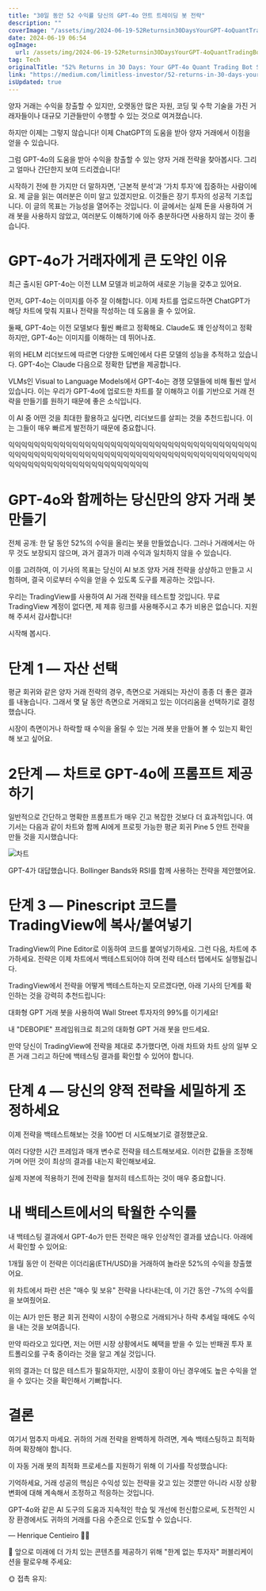 ```yaml
---
title: "30일 동안 52 수익률 당신의 GPT-4o 얀트 트레이딩 봇 전략"
description: ""
coverImage: "/assets/img/2024-06-19-52Returnsin30DaysYourGPT-4oQuantTradingBotStrategy_0.png"
date: 2024-06-19 06:54
ogImage:
  url: /assets/img/2024-06-19-52Returnsin30DaysYourGPT-4oQuantTradingBotStrategy_0.png
tag: Tech
originalTitle: "52% Returns in 30 Days: Your GPT-4o Quant Trading Bot Strategy"
link: "https://medium.com/limitless-investor/52-returns-in-30-days-your-gpt-4o-quant-trading-bot-strategy-2eb98e9f360b"
isUpdated: true
---
```


양자 거래는 수익을 창출할 수 있지만, 오랫동안 많은 자원, 코딩 및 수학 기술을 가진 거래자들이나 대규모 기관들만이 수행할 수 있는 것으로 여겨졌습니다.

하지만 이제는 그렇지 않습니다! 이제 ChatGPT의 도움을 받아 양자 거래에서 이점을 얻을 수 있습니다.

그럼 GPT-4o의 도움을 받아 수익을 창출할 수 있는 양자 거래 전략을 찾아봅시다. 그리고 얼마나 간단한지 보여 드리겠습니다!

시작하기 전에 한 가지만 더 말하자면, '근본적 분석'과 '가치 투자'에 집중하는 사람이에요. 제 글을 읽는 여러분은 이미 알고 있겠지만요. 이것들은 장기 투자의 성공적 기초입니다. 이 글의 목표는 가능성을 열어주는 것입니다. 이 글에서는 실제 돈을 사용하여 거래 봇을 사용하지 않았고, 여러분도 이해하기에 아주 충분하다면 사용하지 않는 것이 좋습니다.

<!-- cozy-coder - 수평 -->

<ins class="adsbygoogle"
     style="display:block"
     data-ad-client="ca-pub-4877378276818686"
     data-ad-slot="1107185301"
     data-ad-format="auto"
     data-full-width-responsive="true"></ins>

<script>
     (adsbygoogle = window.adsbygoogle || []).push({});
</script>

# GPT-4o가 거래자에게 큰 도약인 이유

최근 출시된 GPT-4o는 이전 LLM 모델과 비교하여 새로운 기능을 갖추고 있어요.

먼저, GPT-4o는 이미지를 아주 잘 이해합니다. 이제 차트를 업로드하면 ChatGPT가 해당 차트에 맞춰 지표나 전략을 작성하는 데 도움을 줄 수 있어요.

둘째, GPT-4o는 이전 모델보다 훨씬 빠르고 정확해요. Claude도 꽤 인상적이고 정확하지만, GPT-4o는 이미지를 이해하는 데 뛰어나죠.

<!-- cozy-coder - 수평 -->

<ins class="adsbygoogle"
     style="display:block"
     data-ad-client="ca-pub-4877378276818686"
     data-ad-slot="1107185301"
     data-ad-format="auto"
     data-full-width-responsive="true"></ins>

<script>
     (adsbygoogle = window.adsbygoogle || []).push({});
</script>

위의 HELM 리더보드에 따르면 다양한 도메인에서 다른 모델의 성능을 추적하고 있습니다. GPT-4o는 Claude 다음으로 정확한 답변을 제공합니다.

VLMs인 Visual to Language Models에서 GPT-4o는 경쟁 모델들에 비해 훨씬 앞서 있습니다. 이는 우리가 GPT-4o에 업로드한 차트를 잘 이해하고 이를 기반으로 거래 전략을 만들기를 원하기 때문에 좋은 소식입니다.

이 AI 중 어떤 것을 최대한 활용하고 싶다면, 리더보드를 살피는 것을 추천드립니다. 이는 그들이 매우 빠르게 발전하기 때문에 중요합니다.

익익익익익익익익익익익익익익익익익익익익익익익익익익익익익익익익익익익익익익익익익익익익익익익익익익익익익익익익익익익익익익익익익익익익익익익익익익익익익익익익익익익익익익익익익익익익익익익익익익익익

<!-- cozy-coder - 수평 -->

<ins class="adsbygoogle"
     style="display:block"
     data-ad-client="ca-pub-4877378276818686"
     data-ad-slot="1107185301"
     data-ad-format="auto"
     data-full-width-responsive="true"></ins>

<script>
     (adsbygoogle = window.adsbygoogle || []).push({});
</script>

# GPT-4o와 함께하는 당신만의 양자 거래 봇 만들기

전체 공개: 한 달 동안 52%의 수익을 올리는 봇을 만들었습니다. 그러나 거래에서는 아무 것도 보장되지 않으며, 과거 결과가 미래 수익과 일치하지 않을 수 있습니다.

이를 고려하여, 이 기사의 목표는 당신이 AI 보조 양자 거래 전략을 상상하고 만들고 시험하며, 결국 이로부터 수익을 얻을 수 있도록 도구를 제공하는 것입니다.

우리는 TradingView를 사용하여 AI 거래 전략을 테스트할 것입니다. 무료 TradingView 계정이 없다면, 제 제휴 링크를 사용해주시고 추가 비용은 없습니다. 지원해 주셔서 감사합니다!

<!-- cozy-coder - 수평 -->

<ins class="adsbygoogle"
     style="display:block"
     data-ad-client="ca-pub-4877378276818686"
     data-ad-slot="1107185301"
     data-ad-format="auto"
     data-full-width-responsive="true"></ins>

<script>
     (adsbygoogle = window.adsbygoogle || []).push({});
</script>

시작해 봅시다.

# 단계 1 — 자산 선택

평균 회귀와 같은 양자 거래 전략의 경우, 측면으로 거래되는 자산이 종종 더 좋은 결과를 내놓습니다. 그래서 몇 달 동안 측면으로 거래되고 있는 이더리움을 선택하기로 결정했습니다.

시장이 측면이거나 하락할 때 수익을 올릴 수 있는 거래 봇을 만들어 볼 수 있는지 확인해 보고 싶어요.

<!-- cozy-coder - 수평 -->

<ins class="adsbygoogle"
     style="display:block"
     data-ad-client="ca-pub-4877378276818686"
     data-ad-slot="1107185301"
     data-ad-format="auto"
     data-full-width-responsive="true"></ins>

<script>
     (adsbygoogle = window.adsbygoogle || []).push({});
</script>

# 2단계 — 차트로 GPT-4o에 프롬프트 제공하기

일반적으로 간단하고 명확한 프롬프트가 매우 긴고 복잡한 것보다 더 효과적입니다. 여기서는 다음과 같이 차트와 함께 AI에게 프로핏 가능한 평균 회귀 Pine 5 얀트 전략을 만들 것을 지시했습니다:

![차트](/assets/img/2024-06-19-52Returnsin30DaysYourGPT-4oQuantTradingBotStrategy_0.png)

<!-- cozy-coder - 수평 -->

<ins class="adsbygoogle"
     style="display:block"
     data-ad-client="ca-pub-4877378276818686"
     data-ad-slot="1107185301"
     data-ad-format="auto"
     data-full-width-responsive="true"></ins>

<script>
     (adsbygoogle = window.adsbygoogle || []).push({});
</script>

GPT-4가 대답했습니다. Bollinger Bands와 RSI를 함께 사용하는 전략을 제안했어요.

# 단계 3 — Pinescript 코드를 TradingView에 복사/붙여넣기

TradingView의 Pine Editor로 이동하여 코드를 붙여넣기하세요. 그런 다음, 차트에 추가하세요. 전략은 이제 차트에서 백테스트되어야 하며 전략 테스터 탭에서도 실행될겁니다.

TradingView에서 전략을 어떻게 백테스트하는지 모르겠다면, 아래 기사의 단계를 확인하는 것을 강력히 추천드립니다:

<!-- cozy-coder - 수평 -->

<ins class="adsbygoogle"
     style="display:block"
     data-ad-client="ca-pub-4877378276818686"
     data-ad-slot="1107185301"
     data-ad-format="auto"
     data-full-width-responsive="true"></ins>

<script>
     (adsbygoogle = window.adsbygoogle || []).push({});
</script>

대화형 GPT 거래 봇을 사용하여 Wall Street 투자자의 99%를 이기세요!

내 "DEBOPIE" 프레임워크로 최고의 대화형 GPT 거래 봇을 만드세요.

만약 당신이 TradingView에 전략을 제대로 추가했다면, 아래 차트와 차트 상의 일부 오픈 거래 그리고 하단에 백테스팅 결과를 확인할 수 있어야 합니다.

# 단계 4 — 당신의 양적 전략을 세밀하게 조정하세요

<!-- cozy-coder - 수평 -->

<ins class="adsbygoogle"
     style="display:block"
     data-ad-client="ca-pub-4877378276818686"
     data-ad-slot="1107185301"
     data-ad-format="auto"
     data-full-width-responsive="true"></ins>

<script>
     (adsbygoogle = window.adsbygoogle || []).push({});
</script>

이제 전략을 백테스트해보는 것을 100번 더 시도해보기로 결정했군요.

여러 다양한 시간 프레임과 매개 변수로 전략을 테스트해보세요. 이러한 값들을 조정해가며 어떤 것이 최상의 결과를 내는지 확인해보세요.

실제 자본에 적용하기 전에 전략을 철저히 테스트하는 것이 매우 중요합니다.

# 내 백테스트에서의 탁월한 수익률

<!-- cozy-coder - 수평 -->

<ins class="adsbygoogle"
     style="display:block"
     data-ad-client="ca-pub-4877378276818686"
     data-ad-slot="1107185301"
     data-ad-format="auto"
     data-full-width-responsive="true"></ins>

<script>
     (adsbygoogle = window.adsbygoogle || []).push({});
</script>

내 백테스팅 결과에서 GPT-4o가 만든 전략은 매우 인상적인 결과를 냈습니다. 아래에서 확인할 수 있어요:

1개월 동안 이 전략은 이더리움(ETH/USD)을 거래하여 놀라운 52%의 수익을 창출했어요.

위 차트에서 파란 선은 "매수 및 보유" 전략을 나타내는데, 이 기간 동안 -7%의 수익률을 보여줬어요.

이는 AI가 만든 평균 회귀 전략이 시장이 수평으로 거래되거나 하락 추세일 때에도 수익을 내는 것을 보여줍니다.

<!-- cozy-coder - 수평 -->

<ins class="adsbygoogle"
     style="display:block"
     data-ad-client="ca-pub-4877378276818686"
     data-ad-slot="1107185301"
     data-ad-format="auto"
     data-full-width-responsive="true"></ins>

<script>
     (adsbygoogle = window.adsbygoogle || []).push({});
</script>

만약 따라오고 있다면, 저는 어떤 시장 상황에서도 혜택을 받을 수 있는 반패권 투자 포트폴리오를 구축 중이라는 것을 알고 계실 것입니다.

위의 결과는 더 많은 테스트가 필요하지만, 시장이 호황이 아닌 경우에도 높은 수익을 얻을 수 있다는 것을 확인해서 기뻐합니다.

# 결론

여기서 멈추지 마세요. 귀하의 거래 전략을 완벽하게 하려면, 계속 백테스팅하고 최적화하며 확장해야 합니다.

<!-- cozy-coder - 수평 -->

<ins class="adsbygoogle"
     style="display:block"
     data-ad-client="ca-pub-4877378276818686"
     data-ad-slot="1107185301"
     data-ad-format="auto"
     data-full-width-responsive="true"></ins>

<script>
     (adsbygoogle = window.adsbygoogle || []).push({});
</script>

이 자동 거래 봇의 최적화 프로세스를 지원하기 위해 이 기사를 작성했습니다:

기억하세요, 거래 성공의 핵심은 수익성 있는 전략을 갖고 있는 것뿐만 아니라 시장 상황 변화에 대해 계속해서 조정하고 적응하는 것입니다.

GPT-4o와 같은 AI 도구의 도움과 지속적인 학습 및 개선에 헌신함으로써, 도전적인 시장 환경에서도 귀하의 거래를 다음 수준으로 인도할 수 있습니다.

— Henrique Centieiro 🕺🏻

<!-- cozy-coder - 수평 -->

<ins class="adsbygoogle"
     style="display:block"
     data-ad-client="ca-pub-4877378276818686"
     data-ad-slot="1107185301"
     data-ad-format="auto"
     data-full-width-responsive="true"></ins>

<script>
     (adsbygoogle = window.adsbygoogle || []).push({});
</script>

🚀 앞으로 미래에 더 가치 있는 콘텐츠를 제공하기 위해 "한계 없는 투자자" 퍼블리케이션을 팔로우해 주세요:

🌞 접촉 유지:
